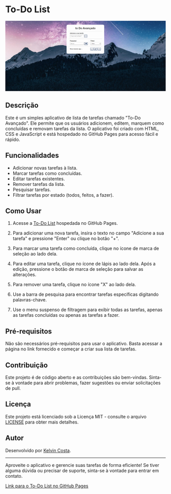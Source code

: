 # To-Do List

![To-Do List Screenshot](/assets/images/screenshot.png)

## Descrição

Este é um simples aplicativo de lista de tarefas chamado "To-Do Avançado". Ele permite que os usuários adicionem, editem, marquem como concluídas e removam tarefas da lista. O aplicativo foi criado com HTML, CSS e JavaScript e está hospedado no GitHub Pages para acesso fácil e rápido.

## Funcionalidades

- Adicionar novas tarefas à lista.
- Marcar tarefas como concluídas.
- Editar tarefas existentes.
- Remover tarefas da lista.
- Pesquisar tarefas.
- Filtrar tarefas por estado (todos, feitos, a fazer).

## Como Usar

1. Acesse a [To-Do List](https://k-costa.github.io/to-Do-List/) hospedada no GitHub Pages.

2. Para adicionar uma nova tarefa, insira o texto no campo "Adicione a sua tarefa" e pressione "Enter" ou clique no botão "+".

3. Para marcar uma tarefa como concluída, clique no ícone de marca de seleção ao lado dela.

4. Para editar uma tarefa, clique no ícone de lápis ao lado dela. Após a edição, pressione o botão de marca de seleção para salvar as alterações.

5. Para remover uma tarefa, clique no ícone "X" ao lado dela.

6. Use a barra de pesquisa para encontrar tarefas específicas digitando palavras-chave.

7. Use o menu suspenso de filtragem para exibir todas as tarefas, apenas as tarefas concluídas ou apenas as tarefas a fazer.

## Pré-requisitos

Não são necessários pré-requisitos para usar o aplicativo. Basta acessar a página no link fornecido e começar a criar sua lista de tarefas.

## Contribuição

Este projeto é de código aberto e as contribuições são bem-vindas. Sinta-se à vontade para abrir problemas, fazer sugestões ou enviar solicitações de pull.

## Licença

Este projeto está licenciado sob a Licença MIT - consulte o arquivo [LICENSE](/LICENSE) para obter mais detalhes.

## Autor

Desenvolvido por [Kelvin Costa](https://www.linkedin.com/in/k-ccosta/).

---

Aproveite o aplicativo e gerencie suas tarefas de forma eficiente! Se tiver alguma dúvida ou precisar de suporte, sinta-se à vontade para entrar em contato.

[Link para o To-Do List no GitHub Pages](https://k-costa.github.io/to-Do-List/)